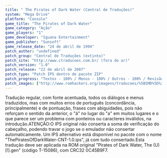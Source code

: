 ```yaml
---
title: " The Pirates of Dark Water (Central de Traduções)"
system: "Mega Drive"
platform: "Console"
game_title: "The Pirates of Dark Water"
game_category: "Ação"
game_players: "1"
game_developer: "Iguana Entertainment"
game_publisher: "Sunsoft"
game_release_date: "24 de abril de 1994"
patch_author: "undefined"
patch_group: "Central de Traduções (extinto)"
patch_site: "http://www.ctraducoes.com.br/ (fora do ar)"
patch_version: "1.0"
patch_release: "22 de abril de 2007"
patch_type: "Patch IPS dentro de pacote ZIP"
patch_progress: "Textos - 100% / Menus - 100% / Outros - 100% / Revisão - 100% / Acentos - 100% / Gráficos - 90%"
patch_images: ["http://www.romhackers.org/imagens/traducoes/%5BSMD%5D%20The%20Pirates%20of%20Dark%20Water%20-%20CT%20-%201.png","http://www.romhackers.org/imagens/traducoes/%5BSMD%5D%20The%20Pirates%20of%20Dark%20Water%20-%20CT%20-%202.png","http://www.romhackers.org/imagens/traducoes/%5BSMD%5D%20The%20Pirates%20of%20Dark%20Water%20-%20CT%20-%203.png"]
---
```

Tradução regular, com fonte acentuada, todos os diálogos e menus traduzidos, mas com muitos erros de português (concordância, principalmente) e de pontuação, frases com abiguidades, pois não reforçam o sentido da anterior, o "à" no lugar do "a" em muitos lugares e o que parece ser um problema com ponteiros ou caracteres inválidos, na introdução.ATENÇÃO:O IPS original não conserta a soma de verificação do cabeçalho, podendo travar o jogo se o emulador não consertar automaticamente. Um IPS alternativo está disponível no pacote com o nome "ThePiratesOfDarkWater-CNT-1.0.ips", já com tudo consertado.Esta tradução deve ser aplicada na ROM original "Pirates of Dark Water, The (U) [!].gen" (código T-15086), com CRC32 0C45B9F7.